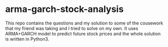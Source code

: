 # arma-garch-stock-analysis

This repo contains the questions and my solution to some of the cousework that my friend was taking
and I tried to solve on my own. It uses ARMA+GARCH model to predict future stock prices and the whole
solution is written in Python3.

